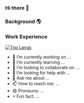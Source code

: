 ### Hi there 👋

### Background 🌎

### Work Experience


[![Top Langs](https://github-readme-stats-git-masterrstaa-rickstaa.vercel.app/api/top-langs/?username=Carter-Boucher)](https://github.com/anuraghazra/github-readme-stats)




- 🔭 I’m currently working on ...
- 🌱 I’m currently learning ...
- 👯 I’m looking to collaborate on ...
- 🤔 I’m looking for help with ...
- 💬 Ask me about ...
- 📫 How to reach me: ...
- 😄 Pronouns: ...
- ⚡ Fun fact: ...


